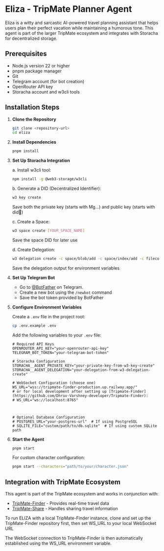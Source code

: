 # Eliza - TripMate Planner Agent

Eliza is a witty and sarcastic AI-powered travel planning assistant that helps users plan their perfect vacation while maintaining a humorous tone. This agent is part of the larger TripMate ecosystem and integrates with Storacha for decentralized storage.

## Prerequisites

- Node.js version 22 or higher
- pnpm package manager
- Git
- Telegram account (for bot creation)
- OpenRouter API key
- Storacha account and w3cli tools

## Installation Steps

1. **Clone the Repository**

   ```bash
   git clone <repository-url>
   cd eliza
   ```

2. **Install Dependencies**

   ```bash
   pnpm install
   ```

3. **Set Up Storacha Integration**

   a. Install w3cli tool:

   ```bash
   npm install -g @web3-storage/w3cli
   ```

   b. Generate a DID (Decentralized Identifier):

   ```bash
   w3 key create
   ```

   Save both the private key (starts with Mg...) and public key (starts with did:key:)

   c. Create a Space:

   ```bash
   w3 space create [YOUR_SPACE_NAME]
   ```

   Save the space DID for later use

   d. Create Delegation:

   ```bash
   w3 delegation create -c space/blob/add -c space/index/add -c filecoin/offer -c upload/add <YOUR_AGENT_DID> --base64
   ```

   Save the delegation output for environment variables

4. **Set Up Telegram Bot**

   - Go to [@BotFather](https://t.me/botfather) on Telegram.
   - Create a new bot using the `/newbot` command
   - Save the bot token provided by BotFather

5. **Configure Environment Variables**

   Create a `.env` file in the project root:

   ```bash
   cp .env.example .env
   ```

   Add the following variables to your `.env` file:

   ```
   # Required API Keys
   OPENROUTER_API_KEY="your-openrouter-api-key"
   TELEGRAM_BOT_TOKEN="your-telegram-bot-token"

   # Storacha Configuration
   STORACHA__AGENT_PRIVATE_KEY="your-private-key-from-w3-key-create"
   STORACHA__AGENT_DELEGATION="your-delegation-from-w3-delegation-create"

   # WebSocket Configuration (choose one)
   WS_URL="wss://tripmate-finder-production.up.railway.app/"
   # or for local development after setting up [Tripmate-Finder](https://github.com/Dhruv-Varshney-developer/Tripmate-Finder):
   # WS_URL="ws://localhost:8765"



   # Optional Database Configuration
   # POSTGRES_URL="your-postgres-url"  # If using PostgreSQL
   # SQLITE_FILE="custom/path/to/db.sqlite"  # If using custom SQLite path
   ```

6. **Start the Agent**

   ```bash
   pnpm start
   ```

   For custom character configuration:

   ```bash
   pnpm start --characters="path/to/your/character.json"
   ```

## Integration with TripMate Ecosystem

This agent is part of the TripMate ecosystem and works in conjunction with:

- [TripMate-Finder](https://github.com/Dhruv-Varshney-developer/Tripmate-Finder) - Provides real-time travel data
- [TripMate-Share](https://github.com/Dhruv-Varshney-developer/Tripmate-Share) - Handles sharing travel information

To run ELIZA with a local TripMate-Finder instance, clone and set up the TripMate-Finder repository first, then set WS_URL to your local WebSocket URL

The WebSocket connection to TripMate-Finder is then automatically established using the WS_URL environment variable.
